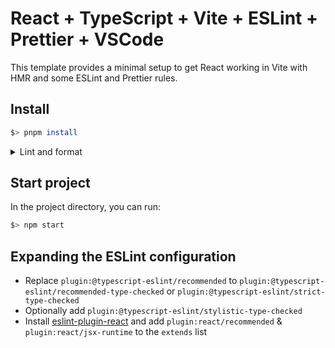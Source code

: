 # React + TypeScript + Vite + ESLint + Prettier + VSCode

This template provides a minimal setup to get React working in Vite with HMR and some ESLint and Prettier rules.

## Install

```bash
$> pnpm install
```

<details>
<summary>Lint and format</summary>

### Install prettier and eslint extensions

- Go to the extensions section of VSCode
- Select **_recommended_** extensions
- Install the [ESLint](https://marketplace.visualstudio.com/items?itemName=dbaeumer.vscode-eslint) and [Prettier](https://marketplace.visualstudio.com/items?itemName=esbenp.prettier-vscode) extensions.

### Add settings

- In your settings add the `editor.defaultFormatter` and `editor.formatOnSave` properties.
- Additionally you

```json
// .vscode/settings.json
{
  "editor.defaultFormatter": "esbenp.prettier-vscode",
  "editor.formatOnSave": true
}
```

</details>

## Start project

In the project directory, you can run:

```bash
$> npm start
```

## Expanding the ESLint configuration

- Replace `plugin:@typescript-eslint/recommended` to `plugin:@typescript-eslint/recommended-type-checked` or `plugin:@typescript-eslint/strict-type-checked`
- Optionally add `plugin:@typescript-eslint/stylistic-type-checked`
- Install [eslint-plugin-react](https://github.com/jsx-eslint/eslint-plugin-react) and add `plugin:react/recommended` & `plugin:react/jsx-runtime` to the `extends` list
